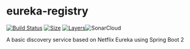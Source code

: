 # eureka-registry

 [![Build Status](https://travis-ci.com/mhashem/eureka-registry.svg?branch=master)](https://travis-ci.com/mhashem/eureka-registry) [![Size](https://shields.beevelop.com/docker/image/image-size/mhachem/eureka-registry/latest.svg?style=flat-square)](https://links.beevelop.com/d-shields) [![Layers](https://shields.beevelop.com/docker/image/layers/mhachem/eureka-registry/latest.svg?style=flat-square)](https://links.beevelop.com/d-shields)![SonarCloud](https://sonarcloud.io/api/project_badges/measure?project=co.rxstack.registry%3Aeureka-registry&metric=alert_status)

A basic discovery service based on Netflix Eureka using Spring Boot 2
